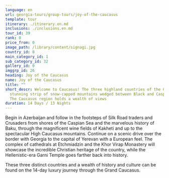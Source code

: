 ```yaml
---
language: en
url: georgia-tours/group-tours/joy-of-the-caucasus
template: tour
itinerary: ./itinerary.en.md
inclusions: ./inclusions.en.md
tour_id: 39
rank: 0
price_from: 0
image_path: /library/content/signagi.jpg
country_id: 0
main_category_id: 1
sub_category_id: 32
gallery_id: 0
imggrp_id: 26
heading: Joy of the Caucasus
name: Joy of the Caucasus
title: ""
short_descr: Welcome to Caucasus! The three highland countries of the Caucasus straddle a
  stunning strip of snow-capped mountains wedged between Black and Caspian seas.
  The Caucasus region holds a wealth of views
duration: 14 Days / 13 Nights
---
```

Begin in Azerbaijan and follow in the footsteps of Silk Road traders and Crusaders
from shores of the Caspian Sea and the marvelous history of Baku, through the magnificent
wine fields of Kakheti and up to the spectacular High Caucasus mountains. Continue
on a scenic drive over the border with Georgia to the capital of Yerevan with a
European feel. The complex of cathedrals at Etchmiadzin and the Khor Virap Monastery
will showcase the incredible Christian heritage of the country, while the Hellenistic-era
Garni Temple goes farther back into history.

These three distinct countries and a wealth of history and culture can be found on
the 14-day luxury journey through the Grand Caucasus.